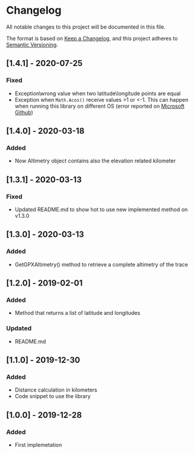 ﻿# Changelog
All notable changes to this project will be documented in this file.

The format is based on [Keep a Changelog](https://keepachangelog.com/en/1.0.0/),
and this project adheres to [Semantic Versioning](https://semver.org/spec/v2.0.0.html).

## [1.4.1] - 2020-07-25
### Fixed

- Exception\wrong value when two latitude\longitude points are equal
- Exception when `Math.Acos()` receive values >1 or <-1. This can happen when running this library on different OS (error reported on [Microsoft Github](https://github.com/dotnet/runtime/issues/39838))

## [1.4.0] - 2020-03-18
### Added

- Now Altimetry object contains also the elevation related kilometer

## [1.3.1] - 2020-03-13
### Fixed

- Updated README.md to show hot to use new implemented method on v1.3.0

## [1.3.0] - 2020-03-13
### Added

- GetGPXAltimetry() method to retrieve a complete altimetry of the trace

## [1.2.0] - 2019-02-01
### Added

- Method that returns a list of latitude and longitudes

### Updated

- README.md

## [1.1.0] - 2019-12-30
### Added

- Distance calculation in kilometers
- Code snippet to use the library

## [1.0.0] - 2019-12-28
### Added

- First implemetation